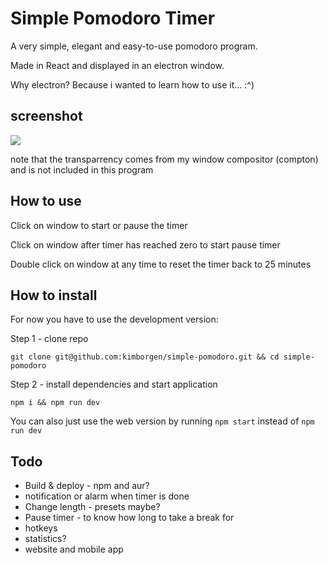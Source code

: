 # Simple Pomodoro Timer

A very simple, elegant and easy-to-use pomodoro program.

Made in React and displayed in an electron window.

Why electron? Because i wanted to learn how to use it... :^)

## screenshot
![](https://i.imgur.com/YtDrPP8.jpg)

note that the transparrency comes from my window compositor (compton) and is not included in this program

## How to use

Click on window to start or pause the timer

Click on window after timer has reached zero to start pause timer

Double click on window at any time to reset the timer back to 25 minutes

## How to install
For now you have to use the development version:

Step 1 - clone repo

`git clone git@github.com:kimborgen/simple-pomodoro.git && cd simple-pomodoro`

Step 2 - install dependencies and start application

`npm i && npm run dev`

You can also just use the web version by running `npm start` instead of `npm run dev`

## Todo
- Build & deploy - npm and aur?
- notification or alarm when timer is done
- Change length - presets maybe?
- Pause timer - to know how long to take a break for
- hotkeys
- statistics?
- website and mobile app
